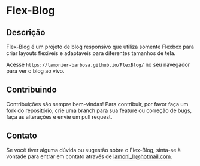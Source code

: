 # Flex-Blog

## Descrição
Flex-Blog é um projeto de blog responsivo que utiliza somente Flexbox para criar layouts flexíveis e adaptáveis para diferentes tamanhos de tela.

Acesse `https://lamonier-barbosa.github.io/FlexBlog/` no seu navegador para ver o blog ao vivo.

## Contribuindo
Contribuições são sempre bem-vindas! Para contribuir, por favor faça um fork do repositório, crie uma branch para sua feature ou correção de bugs, faça as alterações e envie um pull request.

## Contato
Se você tiver alguma dúvida ou sugestão sobre o Flex-Blog, sinta-se à vontade para entrar em contato através de [lamoni_lr@hotmail.com](mailto:lamoni_lr@hotmail.com).
